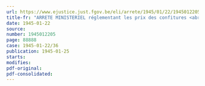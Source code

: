 ```yaml
---
url: https://www.ejustice.just.fgov.be/eli/arrete/1945/01/22/1945012205/justel
title-fr: "ARRETE MINISTERIEL réglementant les prix des confitures <abrogé par AM 03-10-1947, art. 5>"
date: 1945-01-22
source:
number: 1945012205
page: 88888
case: 1945-01-22/36
publication: 1945-01-25
starts:
modifies:
pdf-original:
pdf-consolidated:
---
```


